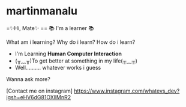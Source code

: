 # martinmanalu

=✨Hi, Mate✨
== 📚 I'm a learner 📚

What am i learning?
Why do i learn?
How do i learn?

- I'm Learning **Human Computer Interaction**
- (╥﹏╥)To get better at something in my life(╥﹏╥)
- Well.......... whatever works i guess

Wanna ask more?

[Contact me on instagram] https://www.instagram.com/whatevs_dev?igsh=eHV6dG81OXllMnR2
